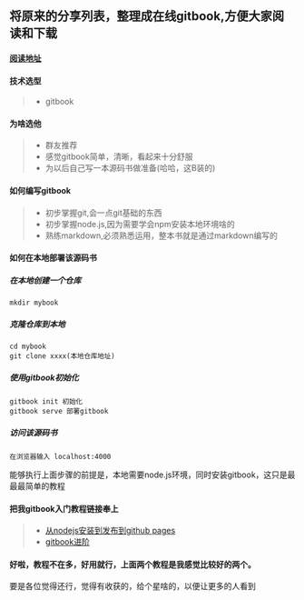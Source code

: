 
## 将原来的分享列表，整理成在线gitbook,方便大家阅读和下载

#### [阅读地址](https://maozhenggang.gitbooks.io/monkey-cheats/content/)

#### 技术选型

> - gitbook

#### 为啥选他

> - 群友推荐
> - 感觉gitbook简单，清晰，看起来十分舒服
> - 为以后自己写一本源码书做准备(哈哈，这B装的)

#### 如何编写gitbook

> - 初步掌握git,会一点git基础的东西
> - 初步掌握node.js,因为需要学会npm安装本地环境啥的
> - 熟练markdown,必须熟悉运用，整本书就是通过markdown编写的

#### 如何在本地部署该源码书

##### 在本地创建一个仓库

	mkdir mybook

##### 克隆仓库到本地
	
	cd mybook
	git clone xxxx(本地仓库地址)

##### 使用gitbook初始化

	gitbook init 初始化
	gitbook serve 部署gitbook

##### 访问该源码书
	
	在浏览器输入 localhost:4000

能够执行上面步骤的前提是，本地需要node.js环境，同时安装gitbook，这只是最最最简单的教程

#### 把我gitbook入门教程链接奉上

> - [从nodejs安装到发布到github pages](http://wanqingwong.com/gitbook-zh/publish/gitpages.html)
> - [gitbook进阶](http://www.chengweiyang.cn/gitbook/basic-usage/README.html)

#### 好啦，教程不在多，好用就行，上面两个教程是我感觉比较好的两个。
要是各位觉得还行，觉得有收获的，给个星啥的，以便让更多的人看到 
